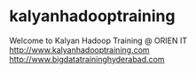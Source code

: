 # kalyanhadooptraining
Welcome to Kalyan Hadoop Training @ ORIEN IT<br/>
http://www.kalyanhadooptraining.com<br/>
http://www.bigdatatraininghyderabad.com
